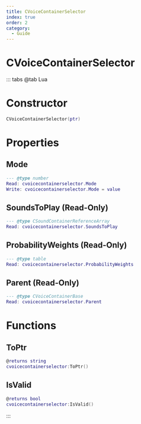 ```yaml
---
title: CVoiceContainerSelector
index: true
order: 2
category:
  - Guide
---
```


# CVoiceContainerSelector

::: tabs
@tab Lua
# Constructor
```lua
CVoiceContainerSelector(ptr)
```
# Properties
## Mode 
```lua
--- @type number
Read: cvoicecontainerselector.Mode
Write: cvoicecontainerselector.Mode = value
```
## SoundsToPlay (Read-Only)
```lua
--- @type CSoundContainerReferenceArray
Read: cvoicecontainerselector.SoundsToPlay
```
## ProbabilityWeights (Read-Only)
```lua
--- @type table
Read: cvoicecontainerselector.ProbabilityWeights
```
## Parent (Read-Only)
```lua
--- @type CVoiceContainerBase
Read: cvoicecontainerselector.Parent
```
# Functions
## ToPtr
```lua
@returns string
cvoicecontainerselector:ToPtr()
```
## IsValid
```lua
@returns bool
cvoicecontainerselector:IsValid()
```

:::